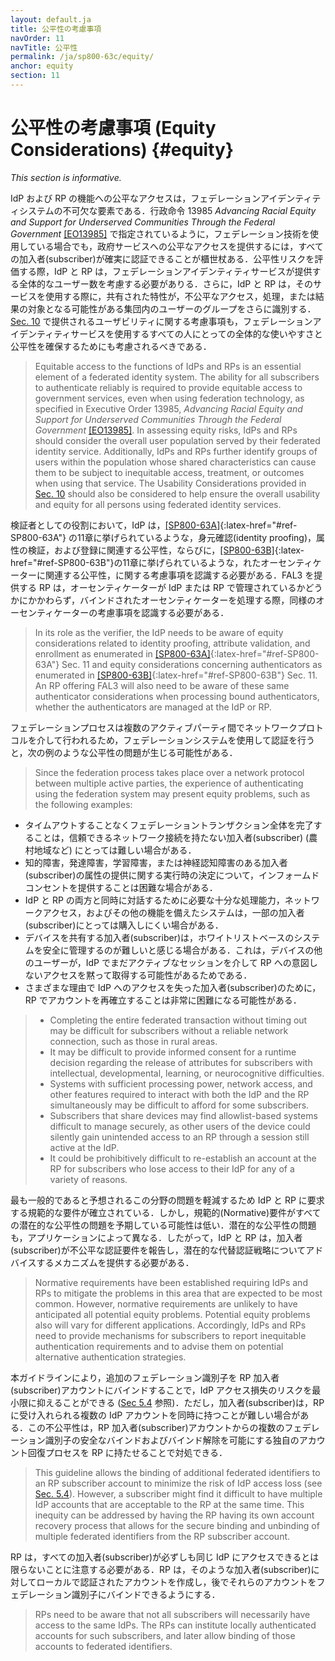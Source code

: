 ```yaml
---
layout: default.ja
title: 公平性の考慮事項
navOrder: 11
navTitle: 公平性
permalink: /ja/sp800-63c/equity/
anchor: equity
section: 11
---
```


# 公平性の考慮事項 (Equity Considerations) {#equity}

_This section is informative._

IdP および RP の機能への公平なアクセスは，フェデレーションアイデンティティシステムの不可欠な要素である．行政命令 13985 _Advancing Racial Equity and Support for Underserved Communities Through the Federal Government_ [[EO13985]](references.md#ref-EO13985) で指定されているように，フェデレーション技術を使用している場合でも，政府サービスへの公平なアクセスを提供するには，すべての加入者(subscriber)が確実に認証できることが櫃世杖ある．公平性リスクを評価する際，IdP と RP は，フェデレーションアイデンティティサービスが提供する全体的なユーザー数を考慮する必要がありる．さらに，IdP と RP は，そのサービスを使用する際に，共有された特性が，不公平なアクセス，処理，または結果の対象となる可能性がある集団内のユーザーのグループをさらに識別する． [Sec. 10](../sec10_usability.md#usability) で提供されるユーザビリティに関する考慮事項も，フェデレーションアイデンティティサービスを使用するすべての人にとっての全体的な使いやすさと公平性を確保するためにも考慮されるべきである．

> Equitable access to the functions of IdPs and RPs is an essential element of a federated identity system. The ability for all subscribers to authenticate reliably is required to provide equitable access to government services, even when using federation technology, as specified in Executive Order 13985, _Advancing Racial Equity and Support for Underserved Communities Through the Federal Government_ [[EO13985]](references.md#ref-EO13985). In assessing equity risks, IdPs and RPs should consider the overall user population served by their federated identity service. Additionally, IdPs and RPs further identify groups of users within the population whose shared characteristics can cause them to be subject to inequitable access, treatment, or outcomes when using that service. The Usability Considerations provided in [Sec. 10](../sec10_usability.md#usability) should also be considered to help ensure the overall usability and equity for all persons using federated identity services.

検証者としての役割において，IdP は，[[SP800-63A]](../_sp800-63a/sec11_equity.md#sec11){:latex-href="#ref-SP800-63A"} の11章に挙げられているような，身元確認(identity proofing)，属性の検証，および登録に関連する公平性，ならびに，[[SP800-63B]](../_sp800-63b/sec11_equity.md#sec11){:latex-href="#ref-SP800-63B"}の11章に挙げられているような，れたオーセンティケーターに関連する公平性，に関する考慮事項を認識する必要がある．FAL3 を提供する RP は，オーセンティケーターが IdP または RP で管理されているかどうかにかかわらず，バインドされたオーセンティケーターを処理する際，同様のオーセンティケーターの考慮事項を認識する必要がある．

> In its role as the verifier, the IdP needs to be aware of equity considerations related to identity proofing, attribute validation, and enrollment as enumerated in [[SP800-63A]](../_sp800-63a/sec11_equity.md#sec11){:latex-href="#ref-SP800-63A"} Sec. 11 and equity considerations concerning authenticators as enumerated in [[SP800-63B]](../_sp800-63b/sec11_equity.md#sec11){:latex-href="#ref-SP800-63B"} Sec. 11. An RP offering FAL3 will also need to be aware of these same authenticator considerations when processing bound authenticators, whether the authenticators are managed at the IdP or RP.


フェデレーションプロセスは複数のアクティブパーティ間でネットワークプロトコルを介して行われるため，フェデレーションシステムを使用して認証を行うと，次の例のような公平性の問題が生じる可能性がある．

> Since the federation process takes place over a network protocol between multiple active parties, the experience of authenticating using the federation system may present equity problems, such as the following examples:

* タイムアウトすることなくフェデレーショントランザクション全体を完了することは，信頼できるネットワーク接続を持たない加入者(subscriber) (農村地域など) にとっては難しい場合がある．
* 知的障害，発達障害，学習障害，または神経認知障害のある加入者(subscriber)の属性の提供に関する実行時の決定について，インフォームドコンセントを提供することは困難な場合がある．
* IdP と RP の両方と同時に対話するために必要な十分な処理能力，ネットワークアクセス，およびその他の機能を備えたシステムは，一部の加入者(subscriber)にとっては購入しにくい場合がある．
* デバイスを共有する加入者(subscriber)は，ホワイトリストベースのシステムを安全に管理するのが難しいと感じる場合がある．これは，デバイスの他のユーザーが，IdP でまだアクティブなセッションを介して RP への意図しないアクセスを黙って取得する可能性があるためである．
* さまざまな理由で IdP へのアクセスを失った加入者(subscriber)のために，RP でアカウントを再確立することは非常に困難になる可能性がある．

> * Completing the entire federated transaction without timing out may be difficult for subscribers without a reliable network connection, such as those in rural areas.
> * It may be difficult to provide informed consent for a runtime decision regarding the release of attributes for subscribers with intellectual, developmental, learning, or neurocognitive difficulties.
> * Systems with sufficient processing power, network access, and other features required to interact with both the IdP and the RP simultaneously may be difficult to afford for some subscribers.
> * Subscribers that share devices may find allowlist-based systems difficult to manage securely, as other users of the device could silently gain unintended access to an RP through a session still active at the IdP.
> * It could be prohibitively difficult to re-establish an account at the RP for subscribers who lose access to their IdP for any of a variety of reasons.

最も一般的であると予想されるこの分野の問題を軽減するため IdP と RP に要求する規範的な要件が確立されている．しかし，規範的(Normative)要件がすべての潜在的な公平性の問題を予期している可能性は低い．潜在的な公平性の問題も，アプリケーションによって異なる．したがって，IdP と RP は，加入者(subscriber)が不公平な認証要件を報告し，潜在的な代替認証戦略についてアドバイスするメカニズムを提供する必要がある．

> Normative requirements have been established requiring IdPs and RPs to mitigate the problems in this area that are expected to be most common. However, normative requirements are unlikely to have anticipated all potential equity problems. Potential equity problems also will vary for different applications. Accordingly, IdPs and RPs need to provide mechanisms for subscribers to report inequitable authentication requirements and to advise them on potential alternative authentication strategies.

本ガイドラインにより，追加のフェデレーション識別子を RP 加入者(subscriber)アカウントにバインドすることで，IdP アクセス損失のリスクを最小限に抑えることができる ([Sec 5.4](sec5_federation.md#rp-account) 参照)．ただし，加入者(subscriber)は，RP に受け入れられる複数の IdP アカウントを同時に持つことが難しい場合がある．この不公平性は，RP 加入者(subscriber)アカウントからの複数のフェデレーション識別子の安全なバインドおよびバインド解除を可能にする独自のアカウント回復プロセスを RP に持たせることで対処できる．

> This guideline allows the binding of additional federated identifiers to an RP subscriber account to minimize the risk of IdP access loss (see [Sec. 5.4](sec5_federation.md#rp-account)). However, a subscriber might find it difficult to have multiple IdP accounts that are acceptable to the RP at the same time. This inequity can be addressed by having the RP having its own account recovery process that allows for the secure binding and unbinding of multiple federated identifiers from the RP subscriber account.

RP は，すべての加入者(subscriber)が必ずしも同じ IdP にアクセスできるとは限らないことに注意する必要がある．RP は，そのような加入者(subscriber)に対してローカルで認証されたアカウントを作成し，後でそれらのアカウントをフェデレーション識別子にバインドできるようにする．

> RPs need to be aware that not all subscribers will necessarily have access to the same IdPs. The RPs can institute locally authenticated accounts for such subscribers, and later allow binding of those accounts to federated identifiers.
